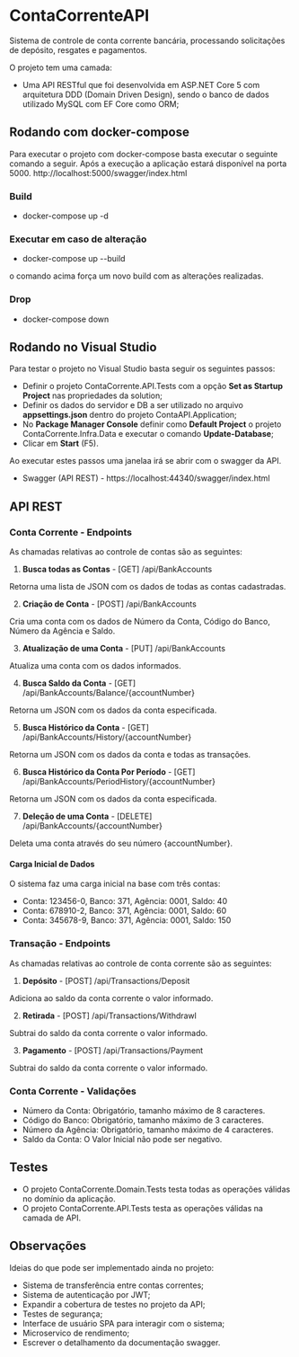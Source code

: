 # ContaCorrenteAPI

Sistema de controle de conta corrente bancária, processando solicitações de depósito, resgates e pagamentos.

O projeto tem uma camada:

- Uma API RESTful que foi desenvolvida em ASP.NET Core 5 com arquitetura DDD (Domain Driven Design), sendo o banco de dados utilizado MySQL com EF Core como ORM;


## Rodando com docker-compose

Para executar o projeto com docker-compose basta executar o seguinte comando a seguir. Após a execução a aplicação estará disponível na porta 5000.
http://localhost:5000/swagger/index.html

### Build

- docker-compose up -d

### Executar em caso de alteração

- docker-compose up --build

o comando acima força um novo build com as alterações realizadas.

### Drop

- docker-compose down

## Rodando no Visual Studio

Para testar o projeto no Visual Studio basta seguir os seguintes passos:

- Definir o projeto ContaCorrente.API.Tests com a opção **Set as Startup Project** nas propriedades da solution;
- Definir os dados do servidor e DB a ser utilizado no arquivo **appsettings.json** dentro do projeto ContaAPI.Application;
- No **Package Manager Console** definir como **Default Project** o projeto ContaCorrente.Infra.Data e executar o comando **Update-Database**;
- Clicar em **Start** (F5).

Ao executar estes passos uma janelaa irá se abrir com o swagger da API.

- Swagger (API REST) - https://localhost:44340/swagger/index.html

## API REST

### Conta Corrente - Endpoints

As chamadas relativas ao controle de contas são as seguintes:

1. **Busca todas as Contas** - [GET] /api/BankAccounts

Retorna uma lista de JSON com os dados de todas as contas cadastradas.

2. **Criação de Conta** - [POST] /api/BankAccounts

Cria uma conta com os dados de Número da Conta, Código do Banco, Número da Agência e Saldo.

3. **Atualização de uma Conta** - [PUT] /api/BankAccounts

Atualiza uma conta com os dados informados.

4. **Busca Saldo da Conta** - [GET] /api/BankAccounts/Balance/{accountNumber}

Retorna um JSON com os dados da conta especificada.

5. **Busca Histórico da Conta** - [GET] /api/BankAccounts/History/{accountNumber}

Retorna um JSON com os dados da conta e todas as transações.

6. **Busca Histórico da Conta Por Período** - [GET] /api/BankAccounts/PeriodHistory/{accountNumber}

Retorna um JSON com os dados da conta especificada.

7. **Deleção de uma Conta** - [DELETE] /api/BankAccounts/{accountNumber}

Deleta uma conta através do seu número {accountNumber}.

#### Carga Inicial de Dados
O sistema faz uma carga inicial na base com três contas:
- Conta: 123456-0, Banco: 371, Agência: 0001, Saldo: 40
- Conta: 678910-2, Banco: 371, Agência: 0001, Saldo: 60
- Conta: 345678-9, Banco: 371, Agência: 0001, Saldo: 150

### Transação - Endpoints

As chamadas relativas ao controle de conta corrente são as seguintes:

1. **Depósito** - [POST] /api/Transactions/Deposit

Adiciona ao saldo da conta corrente o valor informado.

2. **Retirada** - [POST] /api/Transactions/Withdrawl

Subtrai do saldo da conta corrente o valor informado.

3. **Pagamento** - [POST] /api/Transactions/Payment

Subtrai do saldo da conta corrente o valor informado.

### Conta Corrente - Validações

- Número da Conta: Obrigatório, tamanho máximo de 8 caracteres.
- Código do Banco: Obrigatório, tamanho máximo de 3 caracteres.
- Número da Agência: Obrigatório, tamanho máximo de 4 caracteres.
- Saldo da Conta: O Valor Inicial não pode ser negativo.

## Testes

- O projeto ContaCorrente.Domain.Tests testa todas as operações válidas no domínio da aplicação.
- O projeto ContaCorrente.API.Tests testa as operações válidas na camada de API.

## Observações

Ideias do que pode ser implementado ainda no projeto:

- Sistema de transferência entre contas correntes;
- Sistema de autenticação por JWT;
- Expandir a cobertura de testes no projeto da API;
- Testes de segurança;
- Interface de usuário SPA para interagir com o sistema;
- Microservico de rendimento;
- Escrever o detalhamento da documentação swagger.
